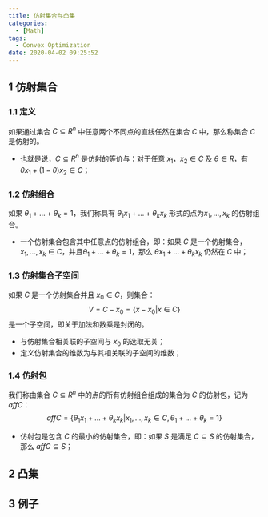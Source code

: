 ```yaml
---
title: 仿射集合与凸集
categories:
  - [Math]
tags:
  - Convex Optimization
date: 2020-04-02 09:25:52
---
```


<!--more-->
## 1 仿射集合
### 1.1 定义
如果通过集合 $C \subseteq R^n$ 中任意两个不同点的直线任然在集合 $C$ 中，那么称集合 $C$ 是仿射的。
- 也就是说，$C \subseteq R^n$ 是仿射的等价与：对于任意 $x_1$，$x_2 \in C$ 及 $\theta \in R$，有 $\theta x_1 + (1 - \theta)x_2 \in C$；
  
### 1.2 仿射组合
如果 $\theta_1 + ... + \theta_k = 1$，我们称具有 $\theta_1 x_1 + ... + \theta_k x_k$ 形式的点为$x_1,...,x_k$ 的仿射组合。
- 一个仿射集合包含其中任意点的仿射组合，即：如果 $C$ 是一个仿射集合，$x_1,...,x_k \in C$，并且$\theta_1 + ... + \theta_k = 1$，那么 $\theta x_1 + ... + \theta_k x_k$ 仍然在 $C$ 中；

### 1.3 仿射集合子空间
如果 $C$ 是一个仿射集合并且 $x_0 \in C$，则集合：
$$V = C - x_0 = \{x - x_0 | x \in C\}$$
是一个子空间，即关于加法和数乘是封闭的。
- 与仿射集合相关联的子空间与 $x_0$ 的选取无关；
- 定义仿射集合的维数为与其相关联的子空间的维数；
  
### 1.4 仿射包
我们称由集合 $C \subseteq R^n$ 中的点的所有仿射组合组成的集合为 $C$ 的仿射包，记为 $aff C$：
$$affC = \{\theta_1 x_1 + ... + \theta_k x_k | x_1,...,x_k \in C, \theta_1 + ... + \theta_k = 1\}$$
- 仿射包是包含 $C$ 的最小的仿射集合，即：如果 $S$ 是满足 $C \subseteq S$ 的仿射集合，那么 $affC \subseteq S$；
## 2 凸集
## 3 例子
